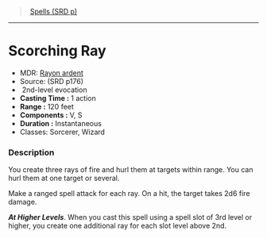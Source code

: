 ﻿---
!SpellItem
Family: SpellVO
Level: 2
Type: evocation
CastingTime: 1 action
Range: 120 feet
Components: V, S
Duration: Instantaneous
Classes: Sorcerer, Wizard
Id: spells_vo.md#scorching-ray
ParentLink: spells_vo.md#spells-srd-p
Name: Scorching Ray
ParentName: Spells (SRD p)
NameLevel: 1
AltName: '[Rayon ardent](hd_spells_rayon_ardent.md)'
Source: (SRD p176)
Attributes:
  Name: Scorching Ray
  Markdown: >+
    # <!--Name-->Scorching Ray<!--/Name-->


    - MDR: <!--AltName-->[Rayon ardent](hd_spells_rayon_ardent.md)<!--/AltName-->

    - Source: <!--Source-->(SRD p176)<!--/Source-->

    -  <!--Level-->2<!--/Level-->nd-level <!--Type-->evocation<!--/Type-->

    - **Casting Time :** <!--CastingTime-->1 action<!--/CastingTime-->

    - **Range :** <!--Range-->120 feet<!--/Range-->

    - **Components :** <!--Components-->V, S<!--/Components-->

    - **Duration :** <!--Duration-->Instantaneous<!--/Duration-->

    - Classes: <!--Classes-->Sorcerer, Wizard<!--/Classes-->


    ### Description


    You create three rays of fire and hurl them at targets within range. You can hurl them at one target or several.


    Make a ranged spell attack for each ray. On a hit, the target takes 2d6 fire damage.


    **_At Higher Levels_**. When you cast this spell using a spell slot of 3rd level or higher, you create one additional ray for each slot level above 2nd.

  AltName: '[Rayon ardent](hd_spells_rayon_ardent.md)'
  Source: (SRD p176)
  Level: 2
  Type: evocation
  CastingTime: 1 action
  Range: 120 feet
  Components: V, S
  Duration: Instantaneous
  Classes: Sorcerer, Wizard
AttributesDictionary: >+
  Name: Scorching Ray

  Markdown: >+

    # <!--Name-->Scorching Ray<!--/Name-->





    - MDR: <!--AltName-->[Rayon ardent](hd_spells_rayon_ardent.md)<!--/AltName-->



    - Source: <!--Source-->(SRD p176)<!--/Source-->



    -  <!--Level-->2<!--/Level-->nd-level <!--Type-->evocation<!--/Type-->



    - **Casting Time :** <!--CastingTime-->1 action<!--/CastingTime-->



    - **Range :** <!--Range-->120 feet<!--/Range-->



    - **Components :** <!--Components-->V, S<!--/Components-->



    - **Duration :** <!--Duration-->Instantaneous<!--/Duration-->



    - Classes: <!--Classes-->Sorcerer, Wizard<!--/Classes-->





    ### Description





    You create three rays of fire and hurl them at targets within range. You can hurl them at one target or several.





    Make a ranged spell attack for each ray. On a hit, the target takes 2d6 fire damage.





    **_At Higher Levels_**. When you cast this spell using a spell slot of 3rd level or higher, you create one additional ray for each slot level above 2nd.



  AltName: '[Rayon ardent](hd_spells_rayon_ardent.md)'

  Source: (SRD p176)

  Level: 2

  Type: evocation

  CastingTime: 1 action

  Range: 120 feet

  Components: V, S

  Duration: Instantaneous

  Classes: Sorcerer, Wizard

---
> [Spells (SRD p)](srd_spells.md)

---

# Scorching Ray

- MDR: [Rayon ardent](hd_spells_rayon_ardent.md)
- Source: (SRD p176)
-  2nd-level evocation
- **Casting Time :** 1 action
- **Range :** 120 feet
- **Components :** V, S
- **Duration :** Instantaneous
- Classes: Sorcerer, Wizard

### Description

You create three rays of fire and hurl them at targets within range. You can hurl them at one target or several.

Make a ranged spell attack for each ray. On a hit, the target takes 2d6 fire damage.

**_At Higher Levels_**. When you cast this spell using a spell slot of 3rd level or higher, you create one additional ray for each slot level above 2nd.

